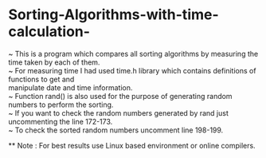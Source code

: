 # Sorting-Algorithms-with-time-calculation-
~ This is a program which compares all sorting algorithms by measuring the time taken by each of them.<br />
~ For measuring time I had used time.h library which contains definitions of functions to get and  
    manipulate date and time information.<br />
~ Function rand() is also used for the purpose of generating random numbers to perform the sorting.<br />
~ If you want to check the random numbers generated by rand just uncommenting the line 172-173.<br />
~ To check the sorted random numbers uncomment line 198-199.<br />

** Note : For best results use Linux based environment or online compilers.<br />
